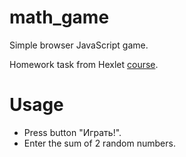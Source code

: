 # math_game
Simple browser JavaScript game. 

Homework task from Hexlet [course](https://ru.code-basics.com/languages/javascript).

# Usage
* Press button "Играть!".
* Enter the sum of 2 random numbers.
